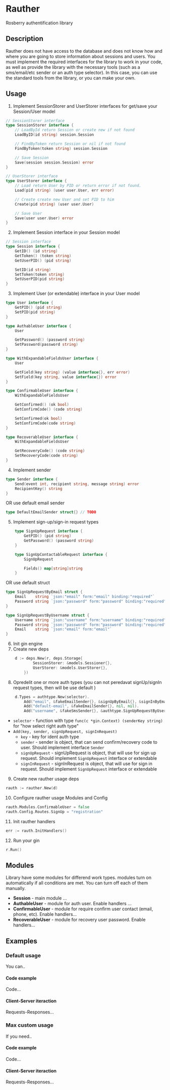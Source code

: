 # Rauther

Rosberry authentification library

## Description

Rauther does not have access to the database and does not know how and where you are going to store information about sessions and users.
You must implement the required interfaces for the library to work in your code, as well as provide the library with the necessary tools (such as a sms/email/etc sender or an auth type selector). In this case, you can use the standard tools from the library, or you can make your own.

## Usage

1. Implement SessionStorer and UserStorer interfaces for get/save your Session/User model

```go
// SessionStorer interface
type SessionStorer interface {
	// LoadById return Session or create new if not found
	LoadByID(id string) session.Session

	// FindByToken return Session or nil if not found
	FindByToken(token string) session.Session

	// Save Session
	Save(session session.Session) error
}

// UserStorer interface
type UserStorer interface {
	// Load return User by PID or return error if not found.
	Load(pid string) (user user.User, err error)

	// Create create new User and set PID to him
	Create(pid string) (user user.User)

	// Save User
	Save(user user.User) error
}
```

2. Implement Session interface in your Session model

```go
// Session interface
type Session interface {
	GetID() (id string)
	GetToken() (token string)
	GetUserPID() (pid string)

	SetID(id string)
	SetToken(token string)
	SetUserPID(pid string)
}
```

3. Implement User (or extendable) interface in your User model

```go
type User interface {
	GetPID() (pid string)
	SetPID(pid string)
}

type AuthableUser interface {
	User

	GetPassword() (password string)
	SetPassword(password string)
}

type WithExpandableFieldsUser interface {
	User

	GetField(key string) (value interface{}, err error)
	SetField(key string, value interface{}) error
}

type ConfirmableUser interface {
	WithExpandableFieldsUser

	GetConfirmed() (ok bool)
	GetConfirmCode() (code string)

	SetConfirmed(ok bool)
	SetConfirmCode(code string)
}

type RecoverableUser interface {
	WithExpandableFieldsUser

	GetRecoveryCode() (code string)
	SetRecoveryCode(code string)
}
```

4. Implement sender

```go
type Sender interface {
	Send(event int, recipient string, message string) error
	RecipientKey() string
}
```

OR use default email sender

```go
type DefaultEmailSender struct{} // TODO
```

5. Implement sign-up/sign-in request types

```go
    type SignUpRequest interface {
		GetPID() (pid string)
		GetPassword() (password string)
	}

	type SignUpContactableRequest interface {
		SignUpRequest

		Fields() map[string]string
	}
```

OR use default struct

```go
type SignUpRequestByEmail struct {
	Email    string `json:"email" form:"email" binding:"required"`
	Password string `json:"password" form:"password" binding:"required"`
}

type SignUpRequestByUsername struct {
	Username string `json:"username" form:"username" binding:"required"`
	Password string `json:"password" form:"password" binding:"required"`
	Email    string `json:"email" form:"email"`
}
```

6. Init gin engine
7. Create new deps

```go
    d := deps.New(r, deps.Storage{
			SessionStorer: &models.Sessioner{},
			UserStorer: &models.UserStorer{},
		})
```

8. Opredelit one or more auth types (you can not peredavat signUp/signIn request types, then will be use default )

```go
	d.Types = authtype.New(selector).
        Add("email", &fakeEmailSender{}, &signUpByEmail{}, &signInByEmail{}).
		Add("default-email", &fakeEmailSender{}, nil, nil).
		Add("username", &fakeSmsSender{}, &authtype.SignUpRequestByUsername{}, &authtype.SignUpRequestByUsername{})
```

- `selector` - function with type `func(c *gin.Context) (senderKey string)` for "how select right auth type"
- `Add(key, sender, signUpRequest, signInRequest)`
  - `key` - key for ident auth type
  - `sender` - sender is object, that can send confirm/recovery code to user. Should implement interface `Sender`
  - `signUpRequest` - signUpRequest is object, that will use for sign up request. Should implement `SignUpRequest` interface or extendable
  - `signInRequest` - signInRequest is object, that will use for sign in request. Should implement `SignUpRequest` interface or extendable

9. Create new rauther usage deps

```go
rauth := rauther.New(d)
```

10. Configure rauther usage Modules and Config

```go
rauth.Modules.ConfirmableUser = false
rauth.Config.Routes.SignUp = "registration"
```

11. Init rauther handlers

```go
err := rauth.InitHandlers()
```

12. Run your gin

```go
r.Run()
```

## Modules

Library have some modules for differend work types. modules turn on automatically if all conditions are met. You can turn off each of them manually.

- **Session** - main module ...
- **AuthableUser** - module for auth user. Enable handlers ...
- **ConfirmableUser** - module for require confirm user contact (email, phone, etc). Enable handlers...
- **RecoverableUser** - module for recovery user password. Enable handlers...

## Examples

### Default usage

You can..

#### Code example

Code...

#### Client-Server iteraction

Requests-Responses...

### Max custom usage

If you need..

#### Code example

Code...

#### Client-Server iteraction

Requests-Responses...
